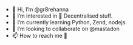 - 👋 Hi, I’m @gr8rehanna
- 👀 I’m interested in 🔏 Decentralised stuff.
- 🌱 I’m currently learning Python, Zend, nodejs.
- 💞️ I’m looking to collaborate on @mastadon
- 📫 How to reach me 🤔 

<!---
gr8rehanna/gr8rehanna is a ✨ special ✨ repository because its `README.md` (this file) appears on your GitHub profile.
You can click the Preview link to take a look at your changes.
--->
